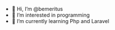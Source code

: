 - 👋 Hi, I’m @bemeritus
- 👀 I’m interested in programming
- 🌱 I’m currently learning Php and Laravel
